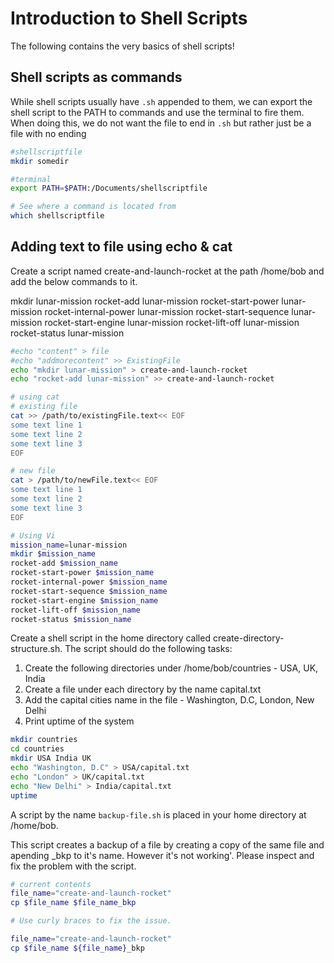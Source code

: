 # Introduction to Shell Scripts

The following contains the very basics of shell scripts!

## Shell scripts as commands

While shell scripts usually have `.sh` appended to them, we can export the shell script to the PATH to commands and use the terminal to fire them. When doing this, we do not want the file to end in `.sh` but rather just be a file with no ending

```bash
#shellscriptfile
mkdir somedir
```

```bash
#terminal
export PATH=$PATH:/Documents/shellscriptfile

# See where a command is located from
which shellscriptfile
```

## Adding text to file using echo & cat

Create a script named create-and-launch-rocket at the path /home/bob and add the below commands to it.

mkdir lunar-mission
rocket-add lunar-mission
rocket-start-power lunar-mission
rocket-internal-power lunar-mission
rocket-start-sequence lunar-mission
rocket-start-engine lunar-mission
rocket-lift-off lunar-mission
rocket-status lunar-mission

```bash
#echo "content" > file
#echo "addmorecontent" >> ExistingFile
echo "mkdir lunar-mission" > create-and-launch-rocket
echo "rocket-add lunar-mission" >> create-and-launch-rocket

# using cat
# existing file
cat >> /path/to/existingFile.text<< EOF
some text line 1
some text line 2
some text line 3
EOF

# new file
cat > /path/to/newFile.text<< EOF
some text line 1
some text line 2
some text line 3
EOF

# Using Vi
mission_name=lunar-mission
mkdir $mission_name
rocket-add $mission_name
rocket-start-power $mission_name
rocket-internal-power $mission_name
rocket-start-sequence $mission_name
rocket-start-engine $mission_name
rocket-lift-off $mission_name
rocket-status $mission_name
```

Create a shell script in the home directory called create-directory-structure.sh. The script should do the following tasks:

1. Create the following directories under /home/bob/countries - USA, UK, India
2. Create a file under each directory by the name capital.txt
3. Add the capital cities name in the file - Washington, D.C, London, New Delhi
4. Print uptime of the system

```bash
mkdir countries
cd countries
mkdir USA India UK
echo "Washington, D.C" > USA/capital.txt
echo "London" > UK/capital.txt
echo "New Delhi" > India/capital.txt
uptime
```

A script by the name `backup-file.sh` is placed in your home directory at /home/bob.

This script creates a backup of a file by creating a copy of the same file and apending _bkp to it's name. However it's not working'. Please inspect and fix the problem with the script.

```bash
# current contents
file_name="create-and-launch-rocket"
cp $file_name $file_name_bkp

# Use curly braces to fix the issue.

file_name="create-and-launch-rocket"
cp $file_name ${file_name}_bkp
```
